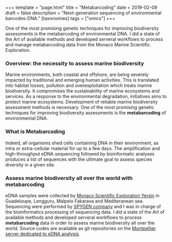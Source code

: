+++
template = "page.html"
title = "Metabarcoding"
date =  2019-02-09
draft = false
description = "Next-generation sequencing of environmental barcodes-DNA."
[taxonomies]
tags = ["omics"]
+++



One of the most promising genetic techniques for improving biodiversity assessments is the metabarcoding of environmental DNA. I did a state of the Art of available methods and developed serveral workflows to process and manage metabarcoding data from the Monaco Marine Scientific Exploration.
<!-- more -->


### Overview: the necessity to assess marine biodiversity

Marine environments, both coastal and offshore, are being severely impacted by traditional and emerging human activities. This is translated into habitat losses, pollution and overexploitation which treats marine biodiversity. It compromises the sustainability of marine ecosystems and services. As a response to the environmental degradation, initiatives aims to protect marine ecosystems. Development of reliable marine biodiversity assessment methods is necessary. One of the most promising genetic techniques for improving biodiversity assessments is the **metabarcoding** of environmental DNA.

### What is Metabarcoding

Indeed, all organisms shed cells containing DNA in their environment, as intra or extra-cellular material for up to a few days. The amplification and high-throughput eDNA sequencing followed by bioinformatic analyses produces a list of sequences with the ultimate goal to assess species diversity in a given site.

### Assess marine biodiversity all over the world with metabarcoding

eDNA samples were collected by [Monaco Scientific Exploration Yersin](https://fr.wikipedia.org/wiki/Yersin_(navire_oc%C3%A9anographique)) in Guadeloupe, Lengguru, Malpelo Fakarava and Mediteranean sea. Sequencing were performed by [SPYGEN company](http://www.spygen.com/) and I was in charge of the bioinformatics processing of sequencing data. I did a state of the Art of available methods and developed serveral workflows to process **metabarcoding** data in order to assess marine biodiversity all over the world. Source codes are available as git repositories on the [Montpellier server dedicated to eDNA analysis](https://gitlab.mbb.univ-montp2.fr/edna).



